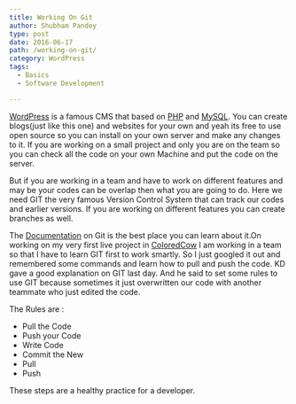 ```yaml
---
title: Working On Git
author: Shubham Pandey
type: post
date: 2016-06-17
path: /working-on-git/
category: WordPress
tags:
  - Basics
  - Software Development

---
```

[WordPress][1] is a famous CMS that based on [PHP][2] and [MySQL][3]. You can create blogs(just like this one) and websites for your own and yeah its free to use open source so you can install on your own server and make any changes to it. If you are working on a small project and only you are on the team so you can check all the code on your own Machine and put the code on the server.

But if you are working in a team and have to work on different features and may be your codes can be overlap then what you are going to do. Here we need GIT the very famous Version Control System that can track our codes and earlier versions. If you are working on different features you can create branches as well.

The [Documentation][4] on Git is the best place you can learn about it.On working on my very first live project in [ColoredCow][5] I am working in a team so that I have to learn GIT first to work smartly. So I just googled it out and remembered some commands and learn how to pull and push the code. KD gave a good explanation on GIT last day. And he said to set some rules to use GIT because sometimes it just overwritten our code with another teammate who just edited the code.

The Rules are :

  * Pull the Code
  * Push your Code
  * Write Code
  * Commit the New
  * Pull
  * Push

These steps are a healthy practice for a developer.

 [1]: http://wordpress.com
 [2]: https://en.wikipedia.org/wiki/PHP
 [3]: https://en.wikipedia.org/wiki/MySQL
 [4]: https://git-scm.com/doc
 [5]: http://coloredcow.in